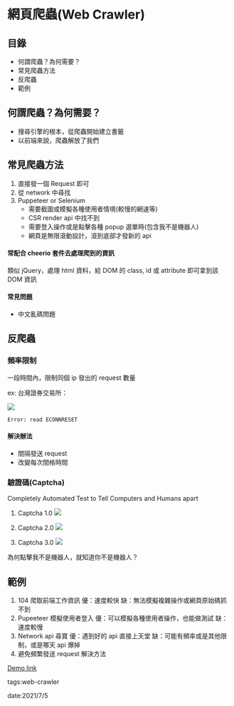 # 網頁爬蟲(Web Crawler)

## 目錄
* 何謂爬蟲？為何需要？
* 常見爬蟲方法
* 反爬蟲
* 範例

## 何謂爬蟲？為何需要？

* 搜尋引擎的根本，從爬蟲開始建立書籤
* 以前端來說，爬蟲解放了我們

## 常見爬蟲方法
1. 直接發一個 Request 即可
2. 從 network 中尋找
3. Puppeteer or Selenium
    * 需要截圖或模擬各種使用者情境(較慢的網速等)
    * CSR render api 中找不到
    * 需要登入操作或是點擊各種 popup 選單時(包含我不是機器人)
    * 網頁是無限滾動設計，滾到底部才發新的 api

#### 常配合 cheerio 套件去處理爬到的資訊
類似 jQuery，處理 html 資料，給 DOM 的 class, id 或 attribute 即可拿到該 DOM 資訊

#### 常見問題
* 中文亂碼問題

## 反爬蟲
### 頻率限制

一段時間內，限制同個 ip 發出的 request 數量

ex: 台灣證券交易所：

![](https://i.imgur.com/yd6HozO.png)

```
Error: read ECONNRESET
```

#### 解決辦法
* 間隔發送 request
* 改變每次間格時間


### 驗證碼(Captcha)

Completely Automated Test to Tell Computers and Humans apart

1. Captcha 1.0
![](https://i.imgur.com/nkVsQ7G.png)

2. Captcha 2.0
![](https://i.imgur.com/3ChpxaH.jpg)

3. Captcha 3.0
![](https://i.imgur.com/JDUW5ER.jpg)

為何點擊我不是機器人，就知道你不是機器人？

## 範例
1. 104 爬取前端工作資訊
    優：速度較快
    缺：無法模擬複雜操作或網頁原始碼抓不到
2. Pupeeteer 模擬使用者登入
    優：可以模擬各種使用者操作，也能做測試
    缺：速度較慢
3. Network api 尋寶
    優：遇到好的 api 直接上天堂
    缺：可能有頻率或是其他限制，或是哪天 api 爆掉
4. 避免頻繁發送 request 解決方法

[Demo link](https://github.com/ken556621/crawler-demo)

tags:web-crawler

date:2021/7/5